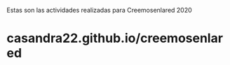 Estas son las actividades realizadas para Creemosenlared 2020
# casandra22.github.io/creemosenlared
